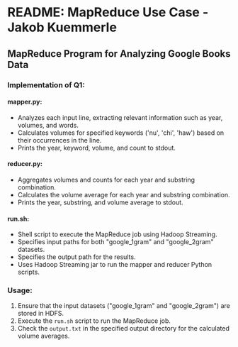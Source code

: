 # README: MapReduce Use Case - Jakob Kuemmerle

## MapReduce Program for Analyzing Google Books Data 

### Implementation of Q1:
#### mapper.py:
- Analyzes each input line, extracting relevant information such as year, volumes, and words.
- Calculates volumes for specified keywords ('nu', 'chi', 'haw') based on their occurrences in the line.
- Prints the year, keyword, volume, and count to stdout.

#### reducer.py:
- Aggregates volumes and counts for each year and substring combination.
- Calculates the volume average for each year and substring combination.
- Prints the year, substring, and volume average to stdout.

#### run.sh:
- Shell script to execute the MapReduce job using Hadoop Streaming.
- Specifies input paths for both "google_1gram" and "google_2gram" datasets.
- Specifies the output path for the results.
- Uses Hadoop Streaming jar to run the mapper and reducer Python scripts.

### Usage:
1. Ensure that the input datasets ("google_1gram" and "google_2gram") are stored in HDFS.
2. Execute the `run.sh` script to run the MapReduce job.
3. Check the `output.txt` in the specified output directory for the calculated volume averages.
